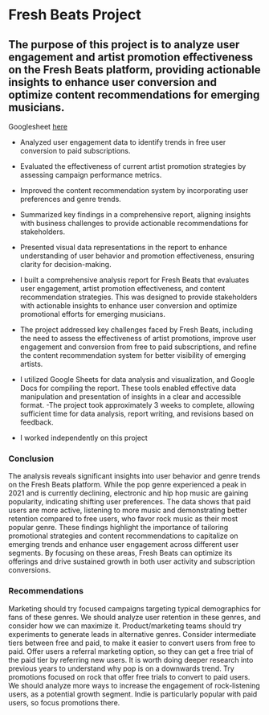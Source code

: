# Fresh Beats Project   


##  The purpose of this project is to analyze user engagement and artist promotion effectiveness on the Fresh Beats platform, providing actionable insights to enhance user conversion and optimize content recommendations for emerging musicians.
Googlesheet [here](https://docs.google.com/spreadsheets/d/1XwJ1TfQLNbP99HLrBd6i-bKR6mfD9WZFtgpKEOhdUsE/edit?usp=sharing)

- Analyzed user engagement data to identify trends in free user conversion to paid subscriptions.  
- Evaluated the effectiveness of current artist promotion strategies by assessing campaign performance metrics.  
- Improved the content recommendation system by incorporating user preferences and genre trends.
- Summarized key findings in a comprehensive report, aligning insights with business challenges to provide actionable recommendations for stakeholders.
- Presented visual data representations in the report to enhance understanding of user behavior and promotion effectiveness, ensuring clarity for decision-making.

- I built a comprehensive analysis report for Fresh Beats that evaluates user engagement, artist promotion effectiveness, and content recommendation strategies. This was designed to provide stakeholders with actionable insights to enhance user conversion and optimize promotional efforts for emerging musicians.  
- The project addressed key challenges faced by Fresh Beats, including the need to assess the effectiveness of artist promotions, improve user engagement and conversion from free to paid subscriptions, and refine the content recommendation system for better visibility of emerging artists.
- I utilized Google Sheets for data analysis and visualization, and Google Docs for compiling the report. These tools enabled effective data manipulation and presentation of insights in a clear and accessible format.
-The project took approximately 3 weeks to complete, allowing sufficient time for data analysis, report writing, and revisions based on feedback.
- I worked independently on this project
  
### Conclusion
The analysis reveals significant insights into user behavior and genre trends on the Fresh Beats platform. While the pop genre experienced a peak in 2021 and is currently declining, electronic and hip hop music are gaining popularity, indicating shifting user preferences. The data shows that paid users are more active, listening to more music and demonstrating better retention compared to free users, who favor rock music as their most popular genre. These findings highlight the importance of tailoring promotional strategies and content recommendations to capitalize on emerging trends and enhance user engagement across different user segments. By focusing on these areas, Fresh Beats can optimize its offerings and drive sustained growth in both user activity and subscription conversions.


### Recommendations
Marketing should try focused campaigns targeting typical demographics for fans of these genres.
We should analyze user retention in these genres, and consider how we can maximize it.
Product/marketing teams should try experiments to generate leads in alternative genres.
Consider intermediate tiers between free and paid, to make it easier to convert users from free to paid.
Offer users a referral marketing option, so they can get a free trial of the paid tier by referring new users.
It is worth doing deeper research into previous years to understand why pop is on a downwards trend.
Try promotions focused on rock that offer free trials to convert to paid users.
We should analyze more ways to increase the engagement of rock-listening users, as a potential growth segment.
Indie is particularly popular with paid users, so focus promotions there.
